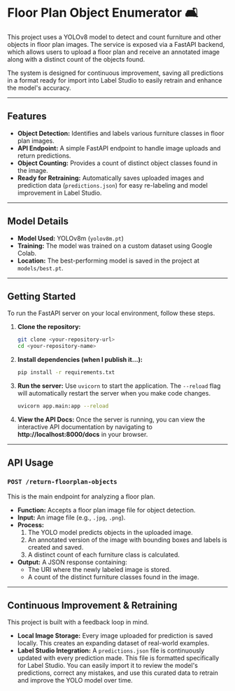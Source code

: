 # Floor Plan Object Enumerator 🛋️

This project uses a YOLOv8 model to detect and count furniture and other objects in floor plan images. The service is exposed via a FastAPI backend, which allows users to upload a floor plan and receive an annotated image along with a distinct count of the objects found.

The system is designed for continuous improvement, saving all predictions in a format ready for import into Label Studio to easily retrain and enhance the model's accuracy.



---

## Features

* **Object Detection:** Identifies and labels various furniture classes in floor plan images.
* **API Endpoint:** A simple FastAPI endpoint to handle image uploads and return predictions.
* **Object Counting:** Provides a count of distinct object classes found in the image.
* **Ready for Retraining:** Automatically saves uploaded images and prediction data (`predictions.json`) for easy re-labeling and model improvement in Label Studio.

---

## Model Details

* **Model Used:** YOLOv8m (`yolov8m.pt`)
* **Training:** The model was trained on a custom dataset using Google Colab.
* **Location:** The best-performing model is saved in the project at `models/best.pt`.

---

## Getting Started

To run the FastAPI server on your local environment, follow these steps.

1.  **Clone the repository:**
    ```bash
    git clone <your-repository-url>
    cd <your-repository-name>
    ```

2.  **Install dependencies (when I publish it...):**
    ```bash
    pip install -r requirements.txt
    ```

3.  **Run the server:**
    Use `uvicorn` to start the application. The `--reload` flag will automatically restart the server when you make code changes.
    ```bash
    uvicorn app.main:app --reload
    ```

4.  **View the API Docs:**
    Once the server is running, you can view the interactive API documentation by navigating to **http://localhost:8000/docs** in your browser.

---

## API Usage

### `POST /return-floorplan-objects`

This is the main endpoint for analyzing a floor plan.

* **Function:** Accepts a floor plan image file for object detection.
* **Input:** An image file (e.g., `.jpg`, `.png`).
* **Process:**
    1.  The YOLO model predicts objects in the uploaded image.
    2.  An annotated version of the image with bounding boxes and labels is created and saved.
    3.  A distinct count of each furniture class is calculated.
* **Output:** A JSON response containing:
    * The URI where the newly labeled image is stored.
    * A count of the distinct furniture classes found in the image.

---

## Continuous Improvement & Retraining

This project is built with a feedback loop in mind.

* **Local Image Storage:** Every image uploaded for prediction is saved locally. This creates an expanding dataset of real-world examples.
* **Label Studio Integration:** A `predictions.json` file is continuously updated with every prediction made. This file is formatted specifically for Label Studio. You can easily import it to review the model's predictions, correct any mistakes, and use this curated data to retrain and improve the YOLO model over time.